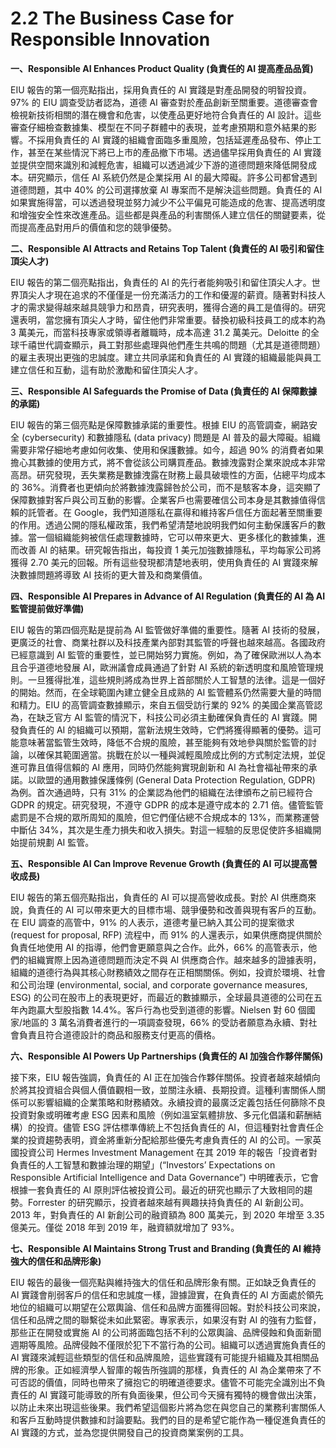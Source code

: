# 2.2 The Business Case for Responsible Innovation

**一、Responsible AI Enhances Product Quality (負責任的 AI 提高產品品質)**

EIU 報告的第一個亮點指出，採用負責任的 AI 實踐是對產品開發的明智投資。97% 的 EIU 調查受訪者認為，道德 AI 審查對於產品創新至關重要。道德審查會檢視新技術相關的潛在機會和危害，以使產品更好地符合負責任的 AI 設計。這些審查仔細檢查數據集、模型在不同子群體中的表現，並考慮預期和意外結果的影響。不採用負責任的 AI 實踐的組織會面臨多重風險，包括延遲產品發布、停止工作，甚至在某些情況下將已上市的產品撤下市場。透過儘早採用負責任的 AI 實踐並提供空間來識別和減輕危害，組織可以透過減少下游的道德問題來降低開發成本。研究顯示，信任 AI 系統仍然是企業採用 AI 的最大障礙。許多公司都曾遇到道德問題，其中 40% 的公司選擇放棄 AI 專案而不是解決這些問題。負責任的 AI 如果實施得當，可以透過發現並努力減少不公平偏見可能造成的危害、提高透明度和增強安全性來改進產品。這些都是與產品的利害關係人建立信任的關鍵要素，從而提高產品對用戶的價值和您的競爭優勢。

**二、Responsible AI Attracts and Retains Top Talent (負責任的 AI 吸引和留住頂尖人才)**

EIU 報告的第二個亮點指出，負責任的 AI 的先行者能夠吸引和留住頂尖人才。世界頂尖人才現在追求的不僅僅是一份充滿活力的工作和優渥的薪資。隨著對科技人才的需求變得越來越具競爭力和昂貴，研究表明，獲得合適的員工是值得的。研究還表明，當您擁有頂尖人才時，留住他們非常重要。替換初級科技員工的成本約為 3 萬美元，而當科技專家或領導者離職時，成本高達 31.2 萬美元。Deloitte 的全球千禧世代調查顯示，員工對那些處理與他們產生共鳴的問題（尤其是道德問題）的雇主表現出更強的忠誠度。建立共同承諾和負責任的 AI 實踐的組織最能與員工建立信任和互動，這有助於激勵和留住頂尖人才。

**三、Responsible AI Safeguards the Promise of Data (負責任的 AI 保障數據的承諾)**

EIU 報告的第三個亮點是保障數據承諾的重要性。根據 EIU 的高管調查，網路安全 (cybersecurity) 和數據隱私 (data privacy) 問題是 AI 普及的最大障礙。組織需要非常仔細地考慮如何收集、使用和保護數據。如今，超過 90% 的消費者如果擔心其數據的使用方式，將不會從該公司購買產品。數據洩露對企業來說成本非常高昂。研究發現，丟失業務是數據洩露在財務上最具破壞性的方面，佔總平均成本的 36%。消費者也更傾向於將數據洩露歸咎於公司，而不是駭客本身，這突顯了保障數據對客戶與公司互動的影響。企業客戶也需要確信公司本身是其數據值得信賴的託管者。在 Google，我們知道隱私在贏得和維持客戶信任方面起著至關重要的作用。透過公開的隱私權政策，我們希望清楚地說明我們如何主動保護客戶的數據。當一個組織能夠被信任處理數據時，它可以帶來更大、更多樣化的數據集，進而改善 AI 的結果。研究報告指出，每投資 1 美元加強數據隱私，平均每家公司將獲得 2.70 美元的回報。所有這些發現都清楚地表明，使用負責任的 AI 實踐來解決數據問題將導致 AI 技術的更大普及和商業價值。

**四、Responsible AI Prepares in Advance of AI Regulation (負責任的 AI 為 AI 監管提前做好準備)**

EIU 報告的第四個亮點是提前為 AI 監管做好準備的重要性。隨著 AI 技術的發展，更廣泛的社會、商業社群以及科技產業內部對其監管的呼聲也越來越高。各國政府已經意識到 AI 監管的重要性，並已開始努力實施。例如，為了確保歐洲以人為本且合乎道德地發展 AI，歐洲議會成員通過了針對 AI 系統的新透明度和風險管理規則。一旦獲得批准，這些規則將成為世界上首部關於人工智慧的法律。這是一個好的開始。然而，在全球範圍內建立健全且成熟的 AI 監管體系仍然需要大量的時間和精力。EIU 的高管調查數據顯示，來自五個受訪行業的 92% 的美國企業高管認為，在缺乏官方 AI 監管的情況下，科技公司必須主動確保負責任的 AI 實踐。開發負責任的 AI 的組織可以預期，當新法規生效時，它們將獲得顯著的優勢。這可能意味著當監管生效時，降低不合規的風險，甚至能夠有效地參與關於監管的討論，以確保其範圍適當。挑戰在於以一種與減輕風險成比例的方式制定法規，並促進可靠且值得信賴的 AI 應用，同時仍然能夠實現創新和 AI 為社會福祉帶來的承諾。以歐盟的通用數據保護條例 (General Data Protection Regulation, GDPR) 為例。首次通過時，只有 31% 的企業認為他們的組織在法律頒布之前已經符合 GDPR 的規定。研究發現，不遵守 GDPR 的成本是遵守成本的 2.71 倍。儘管監管處罰是不合規的眾所周知的風險，但它們僅佔總不合規成本的 13%，而業務運營中斷佔 34%，其次是生產力損失和收入損失。對這一經驗的反思促使許多組織開始提前規劃 AI 監管。

**五、Responsible AI Can Improve Revenue Growth (負責任的 AI 可以提高營收成長)**

EIU 報告的第五個亮點指出，負責任的 AI 可以提高營收成長。對於 AI 供應商來說，負責任的 AI 可以帶來更大的目標市場、競爭優勢和改善與現有客戶的互動。在 EIU 調查的高管中，91% 的人表示，道德考量已納入其公司的提案徵求 (request for proposal, RFP) 流程中，而 91% 的人還表示，如果供應商提供關於負責任地使用 AI 的指導，他們會更願意與之合作。此外，66% 的高管表示，他們的組織實際上因為道德問題而決定不與 AI 供應商合作。越來越多的證據表明，組織的道德行為與其核心財務績效之間存在正相關關係。例如，投資於環境、社會和公司治理 (environmental, social, and corporate governance measures, ESG) 的公司在股市上的表現更好，而最近的數據顯示，全球最具道德的公司在五年內跑贏大型股指數 14.4%。客戶行為也受到道德的影響。Nielsen 對 60 個國家/地區的 3 萬名消費者進行的一項調查發現，66% 的受訪者願意為永續、對社會負責且符合道德設計的商品和服務支付更高的價格。

**六、Responsible AI Powers Up Partnerships (負責任的 AI 加強合作夥伴關係)**

接下來，EIU 報告強調，負責任的 AI 正在加強合作夥伴關係。投資者越來越傾向於將其投資組合與個人價值觀相一致，並關注永續、長期投資。這種利害關係人關係可以影響組織的企業策略和財務績效。永續投資的最廣泛定義包括任何篩除不良投資對象或明確考慮 ESG 因素和風險（例如溫室氣體排放、多元化倡議和薪酬結構）的投資。儘管 ESG 評估標準傳統上不包括負責任的 AI，但這種對社會責任企業的投資趨勢表明，資金將重新分配給那些優先考慮負責任的 AI 的公司。一家英國投資公司 Hermes Investment Management 在其 2019 年的報告「投資者對負責任的人工智慧和數據治理的期望」(“Investors’ Expectations on Responsible Artificial Intelligence and Data Governance”) 中明確表示，它會根據一套負責任的 AI 原則評估被投資公司。最近的研究也顯示了大致相同的趨勢。Forrester 的研究顯示，投資者越來越有興趣扶持負責任的 AI 新創公司。2013 年，對負責任的 AI 新創公司的融資額為 800 萬美元，到 2020 年增至 3.35 億美元。僅從 2018 年到 2019 年，融資額就增加了 93%。

**七、Responsible AI Maintains Strong Trust and Branding (負責任的 AI 維持強大的信任和品牌形象)**

EIU 報告的最後一個亮點與維持強大的信任和品牌形象有關。正如缺乏負責任的 AI 實踐會削弱客戶的信任和忠誠度一樣，證據證實，在負責任的 AI 方面處於領先地位的組織可以期望在公眾輿論、信任和品牌方面獲得回報。對於科技公司來說，信任和品牌之間的聯繫從未如此緊密。專家表示，如果沒有對 AI 的強有力監督，那些正在開發或實施 AI 的公司將面臨包括不利的公眾輿論、品牌侵蝕和負面新聞週期等風險。品牌侵蝕不僅限於犯下不當行為的公司。組織可以透過實施負責任的 AI 實踐來減輕這些類型的信任和品牌風險，這些實踐有可能提升組織及其相關品牌的形象。正如經濟學人智庫的報告所強調的那樣，負責任的 AI 為企業帶來了不可否認的價值，同時也帶來了擁抱它的明確道德要求。儘管不可能完全識別出不負責任的 AI 實踐可能導致的所有負面後果，但公司今天擁有獨特的機會做出決策，以防止未來出現這些後果。我們希望這個影片將為您在與您自己的業務利害關係人和客戶互動時提供數據和討論要點。我們的目的是希望它能作為一種促進負責任的 AI 實踐的方式，並為您提供開發自己的投資商業案例的工具。